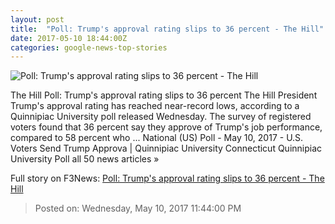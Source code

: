 ```yaml
---
layout: post
title:  "Poll: Trump's approval rating slips to 36 percent - The Hill"
date: 2017-05-10 18:44:00Z
categories: google-news-top-stories
---
```


![Poll: Trump's approval rating slips to 36 percent - The Hill](http://thehill.com/sites/default/files/article_images/trumprally3_042917getty.jpg)

The Hill Poll: Trump's approval rating slips to 36 percent The Hill President Trump's approval rating has reached near-record lows, according to a Quinnipiac University poll released Wednesday. The survey of registered voters found that 36 percent say they approve of Trump's job performance, compared to 58 percent who ... National (US) Poll - May 10, 2017 - U.S. Voters Send Trump Approva | Quinnipiac University Connecticut Quinnipiac University Poll all 50 news articles »


Full story on F3News: [Poll: Trump's approval rating slips to 36 percent - The Hill](http://www.f3nws.com/n/P4kUr)

> Posted on: Wednesday, May 10, 2017 11:44:00 PM
